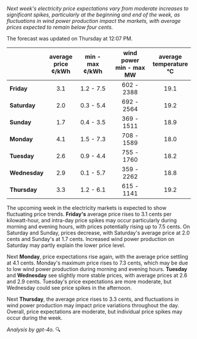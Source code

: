 *Next week's electricity price expectations vary from moderate increases to significant spikes, particularly at the beginning and end of the week, as fluctuations in wind power production impact the markets, with average prices expected to remain below four cents.*

The forecast was updated on Thursday at 12:07 PM.

|              | average<br>price<br>¢/kWh | min - max<br>¢/kWh | wind power<br>min - max<br>MW | average<br>temperature<br>°C |
|:-------------|:----------------:|:----------------:|:-------------:|:-------------:|
| **Friday**   | 3.1             | 1.2 - 7.5        | 602 - 2388    | 19.1          |
| **Saturday** | 2.0             | 0.3 - 5.4        | 692 - 2564    | 19.2          |
| **Sunday**   | 1.7             | 0.4 - 3.5        | 369 - 1511    | 18.9          |
| **Monday**   | 4.1             | 1.5 - 7.3        | 708 - 1589    | 18.0          |
| **Tuesday**  | 2.6             | 0.9 - 4.4        | 755 - 1760    | 18.2          |
| **Wednesday**| 2.9             | 0.1 - 5.7        | 359 - 2262    | 18.8          |
| **Thursday** | 3.3             | 1.2 - 6.1        | 615 - 1141    | 19.2          |

The upcoming week in the electricity markets is expected to show fluctuating price trends. **Friday's** average price rises to 3.1 cents per kilowatt-hour, and intra-day price spikes may occur particularly during morning and evening hours, with prices potentially rising up to 7.5 cents. On Saturday and Sunday, prices decrease, with Saturday's average price at 2.0 cents and Sunday's at 1.7 cents. Increased wind power production on Saturday may partly explain the lower price level.

Next **Monday**, price expectations rise again, with the average price settling at 4.1 cents. Monday's maximum price rises to 7.3 cents, which may be due to low wind power production during morning and evening hours. **Tuesday** and **Wednesday** see slightly more stable prices, with average prices at 2.6 and 2.9 cents. Tuesday's price expectations are more moderate, but Wednesday could see price spikes in the afternoon.

Next **Thursday**, the average price rises to 3.3 cents, and fluctuations in wind power production may impact price variations throughout the day. Overall, price expectations are moderate, but individual price spikes may occur during the week.

*Analysis by gpt-4o.* 🔍
